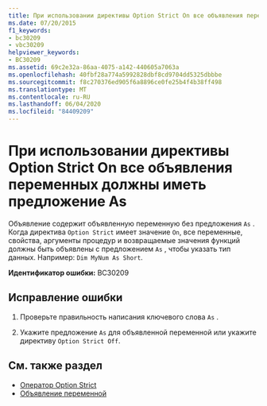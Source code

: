 ```yaml
---
title: При использовании директивы Option Strict On все объявления переменных должны иметь предложение As
ms.date: 07/20/2015
f1_keywords:
- bc30209
- vbc30209
helpviewer_keywords:
- BC30209
ms.assetid: 69c2e32a-86aa-4075-a142-440605a7063a
ms.openlocfilehash: 40fbf28a774a5992828dbf8cd9704dd5325dbbbe
ms.sourcegitcommit: f8c270376ed905f6a8896ce0fe25b4f4b38ff498
ms.translationtype: MT
ms.contentlocale: ru-RU
ms.lasthandoff: 06/04/2020
ms.locfileid: "84409209"
---
```

# <a name="option-strict-on-requires-all-variable-declarations-to-have-an-as-clause"></a>При использовании директивы Option Strict On все объявления переменных должны иметь предложение As
Объявление содержит объявленную переменную без предложения `As` . Когда директива `Option Strict` имеет значение `On`, все переменные, свойства, аргументы процедур и возвращаемые значения функций должны быть объявлены с предложением `As` , чтобы указать тип данных. Например: `Dim MyNum As Short`.  
  
 **Идентификатор ошибки:** BC30209  
  
## <a name="to-correct-this-error"></a>Исправление ошибки  
  
1. Проверьте правильность написания ключевого слова `As` .  
  
2. Укажите предложение `As` для объявленной переменной или укажите директиву `Option Strict Off`.  
  
## <a name="see-also"></a>См. также раздел

- [Оператор Option Strict](../language-reference/statements/option-strict-statement.md)
- [Объявление переменной](../programming-guide/language-features/variables/variable-declaration.md)
